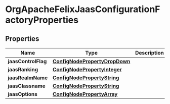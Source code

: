 

# OrgApacheFelixJaasConfigurationFactoryProperties

## Properties

Name | Type | Description | Notes
------------ | ------------- | ------------- | -------------
**jaasControlFlag** | [**ConfigNodePropertyDropDown**](ConfigNodePropertyDropDown.md) |  |  [optional]
**jaasRanking** | [**ConfigNodePropertyInteger**](ConfigNodePropertyInteger.md) |  |  [optional]
**jaasRealmName** | [**ConfigNodePropertyString**](ConfigNodePropertyString.md) |  |  [optional]
**jaasClassname** | [**ConfigNodePropertyString**](ConfigNodePropertyString.md) |  |  [optional]
**jaasOptions** | [**ConfigNodePropertyArray**](ConfigNodePropertyArray.md) |  |  [optional]



